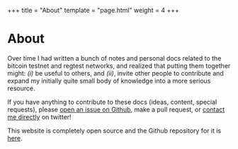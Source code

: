 +++
title = "About"
template = "page.html"
weight = 4
+++

# About

Over time I had written a bunch of notes and personal docs related to the bitcoin testnet and regtest networks, and realized that putting them together might: _(i)_ be useful to others, and _(ii)_, invite other people to contribute and expand my initially quite small body of knowledge into a more serious resource.

If you have anything to contribute to these docs (ideas, content, special requests), please [open an issue on Github](https://github.com/thunderbiscuit/learn-bitcoin-testnet), make a pull request, or [contact me directly](https://twitter.com/thunderB__) on twitter!

This website is completely open source and the Github repository for it is [here](https://github.com/thunderbiscuit/learn-bitcoin-testnet).
